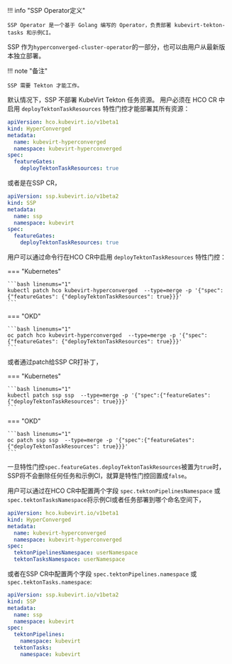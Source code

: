 
!!! info "SSP Operator定义"

    SSP Operator 是一个基于 Golang 编写的 Operator，负责部署 kubevirt-tekton-tasks 和示例CI。

SSP 作为`hyperconverged-cluster-operator`的一部分，也可以由用户从最新版本独立部署。

!!! note "备注"

    SSP 需要 Tekton 才能工作。

默认情况下，SSP 不部署 KubeVirt Tekton 任务资源。 用户必须在 HCO CR 中启用 `deployTektonTaskResources` 特性门控才能部署其所有资源：

```yaml linenums="1"
apiVersion: hco.kubevirt.io/v1beta1
kind: HyperConverged
metadata:
  name: kubevirt-hyperconverged
  namespace: kubevirt-hyperconverged
spec:
  featureGates:
    deployTektonTaskResources: true
```

或者是在SSP CR，

```yaml linenums="1"
apiVersion: ssp.kubevirt.io/v1beta2
kind: SSP
metadata:
  name: ssp
  namespace: kubevirt
spec:
  featureGates:
    deployTektonTaskResources: true
```

用户可以通过命令行在HCO CR中启用 `deployTektonTaskResources` 特性门控：

=== "Kubernetes"

    ```bash linenums="1"
    kubectl patch hco kubevirt-hyperconverged  --type=merge -p '{"spec":{"featureGates": {"deployTektonTaskResources": true}}}'
    ```

=== "OKD"

    ```bash linenums="1"
    oc patch hco kubevirt-hyperconverged  --type=merge -p '{"spec":{"featureGates": {"deployTektonTaskResources": true}}}'
    ```

或者通过patch给SSP CR打补丁，

=== "Kubernetes"

    ```bash linenums="1"
    kubectl patch ssp ssp  --type=merge -p '{"spec":{"featureGates": {"deployTektonTaskResources": true}}}'
    ```

=== "OKD"

    ```bash linenums="1"
    oc patch ssp ssp  --type=merge -p '{"spec":{"featureGates": {"deployTektonTaskResources": true}}}'
    ```

一旦特性门控`spec.featureGates.deployTektonTaskResources`被置为`true`时，SSP将不会删除任何任务和示例CI，就算是特性门控回置成`false`。

用户可以通过在HCO CR中配置两个字段 `spec.tektonPipelinesNamespace` 或 `spec.tektonTasksNamespace`将示例CI或者任务部署到哪个命名空间下，

```yaml linenums="1"
apiVersion: hco.kubevirt.io/v1beta1
kind: HyperConverged
metadata:
  name: kubevirt-hyperconverged
  namespace: kubevirt-hyperconverged
spec:
  tektonPipelinesNamespace: userNamespace
  tektonTasksNamespace: userNamespace
```

或者在SSP CR中配置两个字段 `spec.tektonPipelines.namespace` 或 `spec.tektonTasks.namespace`:

```yaml linenums="1"
apiVersion: ssp.kubevirt.io/v1beta2
kind: SSP
metadata:
  name: ssp
  namespace: kubevirt
spec:
  tektonPipelines:
    namespace: kubevirt
  tektonTasks:
    namespace: kubevirt
```
